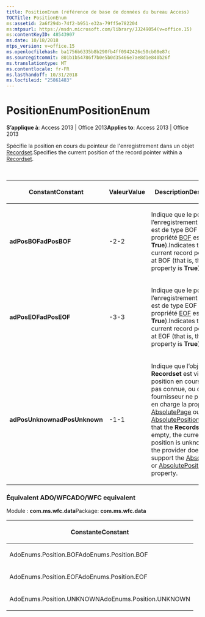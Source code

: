 ```yaml
---
title: PositionEnum (référence de base de données du bureau Access)
TOCTitle: PositionEnum
ms:assetid: 2a6f294b-74f2-b951-e32a-79ff5e782204
ms:mtpsurl: https://msdn.microsoft.com/library/JJ249054(v=office.15)
ms:contentKeyID: 48543907
ms.date: 10/18/2018
mtps_version: v=office.15
ms.openlocfilehash: ba1756b6335b8b290fb4ff0942426c50cb08e87c
ms.sourcegitcommit: 801b1b54786f7b0e5b0d35466e7ae8d1e840b26f
ms.translationtype: MT
ms.contentlocale: fr-FR
ms.lasthandoff: 10/31/2018
ms.locfileid: "25861483"
---
```

# <a name="positionenum"></a><span data-ttu-id="1f72d-102">PositionEnum</span><span class="sxs-lookup"><span data-stu-id="1f72d-102">PositionEnum</span></span>

<span data-ttu-id="1f72d-103">**S’applique à**: Access 2013 | Office 2013</span><span class="sxs-lookup"><span data-stu-id="1f72d-103">**Applies to**: Access 2013 | Office 2013</span></span>

<span data-ttu-id="1f72d-104">Spécifie la position en cours du pointeur de l'enregistrement dans un objet [Recordset](recordset-object-ado.md).</span><span class="sxs-lookup"><span data-stu-id="1f72d-104">Specifies the current position of the record pointer within a [Recordset](recordset-object-ado.md).</span></span>

<br/>

<table>
<colgroup>
<col style="width: 33%" />
<col style="width: 33%" />
<col style="width: 33%" />
</colgroup>
<thead>
<tr class="header">
<th><p><span data-ttu-id="1f72d-105">Constant</span><span class="sxs-lookup"><span data-stu-id="1f72d-105">Constant</span></span></p></th>
<th><p><span data-ttu-id="1f72d-106">Valeur</span><span class="sxs-lookup"><span data-stu-id="1f72d-106">Value</span></span></p></th>
<th><p><span data-ttu-id="1f72d-107">Description</span><span class="sxs-lookup"><span data-stu-id="1f72d-107">Description</span></span></p></th>
</tr>
</thead>
<tbody>
<tr class="odd">
<td><p><span data-ttu-id="1f72d-108"><strong>adPosBOF</strong></span><span class="sxs-lookup"><span data-stu-id="1f72d-108"><strong>adPosBOF</strong></span></span></p></td>
<td><p><span data-ttu-id="1f72d-109">-2</span><span class="sxs-lookup"><span data-stu-id="1f72d-109">-2</span></span></p></td>
<td><p><span data-ttu-id="1f72d-110">Indique que le pointeur de l’enregistrement en cours est de type BOF (la propriété <a href="bof-eof-properties-ado.md">BOF</a> est <strong>True</strong>).</span><span class="sxs-lookup"><span data-stu-id="1f72d-110">Indicates that the current record pointer is at BOF (that is, the <a href="bof-eof-properties-ado.md">BOF</a> property is <strong>True</strong>).</span></span></p></td>
</tr>
<tr class="even">
<td><p><span data-ttu-id="1f72d-111"><strong>adPosEOF</strong></span><span class="sxs-lookup"><span data-stu-id="1f72d-111"><strong>adPosEOF</strong></span></span></p></td>
<td><p><span data-ttu-id="1f72d-112">-3</span><span class="sxs-lookup"><span data-stu-id="1f72d-112">-3</span></span></p></td>
<td><p><span data-ttu-id="1f72d-113">Indique que le pointeur de l’enregistrement en cours est de type EOF (la propriété <a href="bof-eof-properties-ado.md">EOF</a> est <strong>True</strong>).</span><span class="sxs-lookup"><span data-stu-id="1f72d-113">Indicates that the current record pointer is at EOF (that is, the <a href="bof-eof-properties-ado.md">EOF</a> property is <strong>True</strong>).</span></span></p></td>
</tr>
<tr class="odd">
<td><p><span data-ttu-id="1f72d-114"><strong>adPosUnknown</strong></span><span class="sxs-lookup"><span data-stu-id="1f72d-114"><strong>adPosUnknown</strong></span></span></p></td>
<td><p><span data-ttu-id="1f72d-115">-1</span><span class="sxs-lookup"><span data-stu-id="1f72d-115">-1</span></span></p></td>
<td><p><span data-ttu-id="1f72d-116">Indique que l’objet <strong>Recordset</strong> est vide, que la position en cours n’est pas connue, ou que le fournisseur ne prend pas en charge la propriété <a href="absolutepage-property-ado.md">AbsolutePage</a> ou <a href="absoluteposition-property-ado.md">AbsolutePosition</a>.</span><span class="sxs-lookup"><span data-stu-id="1f72d-116">Indicates that the <strong>Recordset</strong> is empty, the current position is unknown, or the provider does not support the <a href="absolutepage-property-ado.md">AbsolutePage</a> or <a href="absoluteposition-property-ado.md">AbsolutePosition</a> property.</span></span></p></td>
</tr>
</tbody>
</table>


### <a name="adowfc-equivalent"></a><span data-ttu-id="1f72d-117">Équivalent ADO/WFC</span><span class="sxs-lookup"><span data-stu-id="1f72d-117">ADO/WFC equivalent</span></span>

<span data-ttu-id="1f72d-118">Module : **com.ms.wfc.data**</span><span class="sxs-lookup"><span data-stu-id="1f72d-118">Package: **com.ms.wfc.data**</span></span>

<table>
<colgroup>
<col style="width: 100%" />
</colgroup>
<thead>
<tr class="header">
<th><p><span data-ttu-id="1f72d-119">Constante</span><span class="sxs-lookup"><span data-stu-id="1f72d-119">Constant</span></span></p></th>
</tr>
</thead>
<tbody>
<tr class="odd">
<td><p><span data-ttu-id="1f72d-120">AdoEnums.Position.BOF</span><span class="sxs-lookup"><span data-stu-id="1f72d-120">AdoEnums.Position.BOF</span></span></p></td>
</tr>
<tr class="even">
<td><p><span data-ttu-id="1f72d-121">AdoEnums.Position.EOF</span><span class="sxs-lookup"><span data-stu-id="1f72d-121">AdoEnums.Position.EOF</span></span></p></td>
</tr>
<tr class="odd">
<td><p><span data-ttu-id="1f72d-122">AdoEnums.Position.UNKNOWN</span><span class="sxs-lookup"><span data-stu-id="1f72d-122">AdoEnums.Position.UNKNOWN</span></span></p></td>
</tr>
</tbody>
</table>

